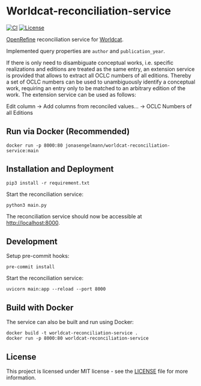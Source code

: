 # Worldcat-reconciliation-service
[![CI](https://github.com/jonasengelmann/worldcat-reconciliation-service/actions/workflows/docker-publish.yml/badge.svg?branch=main)](https://github.com/jonasengelmann/worldcat-reconciliation-service/actions)
[![License](https://img.shields.io/github/license/jonasengelmann/worldcat-reconciliation-service)](LICENSE)

[OpenRefine](http://openrefine.org) reconciliation service for [Worldcat](https://www.worldcat.org).

Implemented query properties are `author` and `publication_year`. 

If there is only need to disambiguate conceptual works, i.e. specific realizations and editions are treated as the same entry, an extension service is provided that allows to extract all OCLC numbers of all editions. Thereby a set of OCLC numbers can be used to unambiguously identify a conceptual work, requiring an entry only to be matched to an arbitrary edition of the work. The extension service can be used as follows:

Edit column -> Add columns from reconciled values... -> OCLC Numbers of all Editions


## Run via Docker (Recommended)

```console
docker run -p 8000:80 jonasengelmann/worldcat-reconciliation-service:main
```

## Installation and Deployment

```console
pip3 install -r requirement.txt
```

Start the reconciliation service:
```console
python3 main.py
```

The reconciliation service should now be accessible at [http://localhost:8000](http://localhost:8000). 

## Development

Setup pre-commit hooks:
```console
pre-commit install
```

Start the reconciliation service:
```console
uvicorn main:app --reload --port 8000
```

## Build with Docker

The service can also be built and run using Docker:

```console
docker build -t worldcat-reconciliation-service .
docker run -p 8000:80 worldcat-reconciliation-service
```

## License

This project is licensed under MIT license - see the [LICENSE](LICENSE) file for more information.

